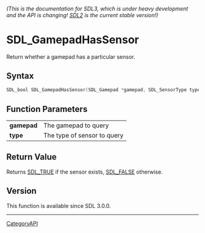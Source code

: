 ###### (This is the documentation for SDL3, which is under heavy development and the API is changing! [SDL2](https://wiki.libsdl.org/SDL2/) is the current stable version!)
# SDL_GamepadHasSensor

Return whether a gamepad has a particular sensor.

## Syntax

```c
SDL_bool SDL_GamepadHasSensor(SDL_Gamepad *gamepad, SDL_SensorType type);

```

## Function Parameters

|                 |                             |
| --------------- | --------------------------- |
| **gamepad**     | The gamepad to query        |
| **type**        | The type of sensor to query |

## Return Value

Returns [SDL_TRUE](SDL_TRUE.md) if the sensor exists, [SDL_FALSE](SDL_FALSE.md)
otherwise.

## Version

This function is available since SDL 3.0.0.

----
[CategoryAPI](CategoryAPI.md)
